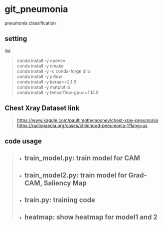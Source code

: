 # git_pneumonia
 pneumonia classification

setting
-------
list   
>conda install -y opencv   
>conda install -y cmake   
>conda install -y -c conda-forge dlib   
>conda install -y pillow   
>conda install -y keras==2.1.6   
>conda install -y matplotlib   
>conda install -y tensorflow-gpu==1.14.0   

Chest Xray Dataset link
-----------------------
><https://www.kaggle.com/paultimothymooney/chest-xray-pneumonia>   
><https://radiopaedia.org/cases/childhood-pneumonia-1?lang=us>


code usage
----------
>* ## train_model.py: train model for CAM   
>* ## train_model2.py: train model for Grad-CAM, Saliency Map   
>* ## train.py: training code   
>* ## heatmap: show heatmap for model1 and 2   

